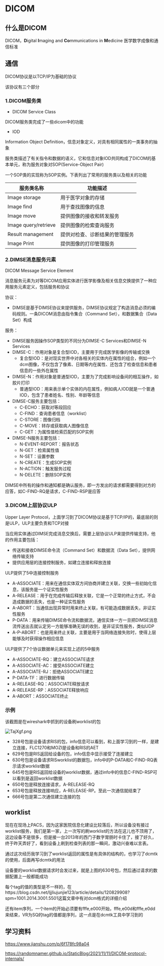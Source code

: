 # DICOM


## 什么是DICOM

DICOM，**D**igital **I**maging and **Co**mmunications in **M**edicine 医学数字成像和通信标准

## 通信

DICOM协议是以TCP/IP为基础的协议

该协议有三个部分

### 1.DICOM服务类

- DICOM Service Class

DICOM服务类完成了一些dicom中的功能

- IOD

Information Object Definition，信息对象定义，对具有相同属性的一类事务的抽象



服务类描述了有关指令和数据的语义，它和信息对象IOD共同构成了DICOM的基本单元，称为服务对象对SOP(Service-Object Pair)

一个SOP类的实现称为SOP实例。下表列出了常用的服务类以及相关的功能

| 服务类名称           | 功能描述                       |
| -------------------- | ------------------------------ |
| Image storage        | 用于医学对象的存储             |
| Image find           | 用于查找图像的信息             |
| Image move           | 提供图像的接收和转发服务       |
| Image query/retrieve | 提供图像的检索查询服务         |
| Result management    | 提供对检查、诊断结果的管理服务 |
| Image Print          | 提供图像的打印管理服务         |

### 2.DIMSE消息服务元素

DICOM Message Service Element

消息服务元素为对等DICOM应用实体进行医学影像及相关信息交换提供了一种应用服务元素定义，包括服务和协议

协议：

- DIMSE是基于DIMSE协议来提供服务，DIMSE协议规定了构造消息必须的编码规则。一条DICOM消息由指令集合（Command Set），和数据集合（Data Set）构成

服务：

- DIMSE服务因操作SOP类型的不同分为DIMSE-C Services和DIMSE-N Services
- DIMSE-C：作用对象是复合型IOD，主要用于完成医学影像的传输或交换
  - 复合型IOD：是对现实世界中对各相关的实体内在属性的组合，例如一个dcm图像，不仅包含了像素、日期等内在属性、还包含了检查信息和患者信息的一些外在属性
- DIMSE-N：作用对象是普通型IOD，主要为了完成影响设备间的相互操作，如胶片打印
  - 普通型IOD：用来表示单个实体的内在属性，例如病人IOD就是一个普通IOD，包含了患者姓名、性别、年龄等信息
- DIMSE-C服务主要包括：
  - C-ECHO：获取对等段回应
  - C-FIND：查询患者信息（worklist）
  - C-STORE：图像归档
  - C-MOVE：转存或获取病人图像信息
  - C-GET：为属性值检索匹配的SOP实例
- DIMSE-N服务主要包括：
  - N-EVENT-REPORT：报告状态
  - N-GET：检索属性值
  - N-SET：设置参数
  - N-CREATE：生成SOP实例
  - N-ACTION：触发服务过程
  - N-DELETE：删除SOP实例

DIMSE中所有的操作和通知都是确认服务，即一方发出的请求都需要得到对方的应答，如C-FIND-RQ是请求，C-FIND-RSP是应答

### 3.DICOM上层协议ULP

Upper Layer Protocol，上面学习到了DICOM协议是基于TCP/IP的，最底层的则是ULP，ULP主要负责和TCP对接

当应用实体通过DIMSE完成消息交换后，需要上层协议ULP来提供传输支持，他的作用主要包括：

- 传送和接收DIMSE命令流（Command Set）和数据流（Data Set），提供网络传输支持
- 提供应用层的连接控制服务，如建立连接和释放连接

ULP提供了5中连接控制服务

- A-ASSOCIATE：用来在通信实体双方间协商并建立关联，交换一些初始化信息，该服务是一个证实性服务
- A-RELEASE：用于在完成传输后释放关联，它是一个正常的终止方式，不会造成数据的丢失，也是一种证实性服务
- A-ABORT：当通信出现异常时用来终止关联，有可能造成数据丢失，非证实性服务
- P-DATA：用来传输DIMSE命令流和数据流，通信实体一方一旦把DIMSE消息流传送出去就认定另一方能够准确无误的收到，是非证实性服务，类似UDP
- A-P-ABORT：也是用来终止关联，主要是用于当网络连接失败时，使得上层能够及时获得操作相应信息

ULP提供了7个协议数据单元来实现上述的5中服务

- A-ASSOCIATE-RQ：建立ASSOCIATE请求
- A-ASSOCIATE-AC：接受ASSOCIATE建立
- A-ASSOCIATE-RJ：拒绝ASSOCIATE建立
- P-DATA-TF：进行数据传输
- A-RELEASE-RQ：ASSOCIATE释放请求
- A-RELEASE-RP：ASSOCIATE释放响应
- A-ABORT：ASSOCIATE终止

### 示例

该截图是在wireshark中抓到的设备刷worklist的包

![TajXgf.png](https://s4.ax1x.com/2021/12/25/TajXgf.png)

- 328号包是设备请求RIS的包，info信息可以看到，和上面学习到的一样，是建立连接，FLC1270和MOZI是设备和RIS的AET
- 629号包是RIS返回给设备的包，info信息中显示接受了连接建立
- 630号包是设备请求RISworklist的数据包，info中的P-DATA和C-FIND-RQ表示请求worklist数据
- 645号包是RIS返回给设备的worklist数据，通过info中的信息C-FIND-RSP可以看到是返回worklist数据
- 650号包是释放连接请求，A-RELEASE-RQ
- 653号包是释放连接响应，A-RELEASE-RP。至此一次通信就结束了
- 666号包是第二次通信建立连接的包



## worklist

现在在现场上PACS，因为这家医院信息化建设比较落后，所以设备没有接过worklist服务，我们是第一家，上一次写的刷worklist的方法在这儿也不顶用了，这边设备不是很多，但是接一台2013年的西门子数字胃肠时卡住了，接了好久，终于昨天弄好了，看到设备上刷到检查列表的那一瞬间，激动兴奋难以言表。

通过这次经历我学习到了worklist返回的属性是有具体的结构的，也学习了dcmtk的使用，后面再写dcmtk的用法

设备要的worklist数据请求时会发过来，就是上图的630号包，然后通过请求的数据配置上一般都能成功

每个tag的值的类型是不一样的，在https://blog.csdn.net/ljjliujunjie123/article/details/120829908?spm=1001.2014.3001.5501这篇文章中有对dcm格式的详细介绍

还有item序列，一个item的开始必须要有fffe,e000开始，fffe,e00d和fffe,e0dd来结束，VR为SQ的tag的值都是序列，这一点是在dcmtk工具中学习到的



## 学习资料

https://www.jianshu.com/p/6f178fc98a04

https://randomnamer.github.io/StaticBlog/2021/11/11/DICOM-protocol-internals/

